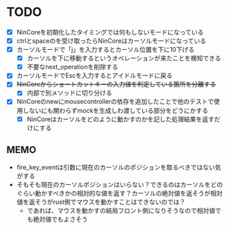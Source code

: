 # TODO

- [x] NinCoreを初期化したタイミングでは何もしないモードになっている 
- [x] ctrlとspaceのを受け取ったらNinCoreはカーソルモードになっている
- [x] カーソルモードで「j」を入力するとカーソル位置を下に10下げる
  - [x] カーソルを下に移動するというオペレーションが来たことを検知できる
  - [x] 不要なnext_operationを削除する
- [x] カーソルモードでEscを入力するとアイドルモードに戻る
- [x] ~~NinCoreからショートカットキーの入力値を判定している箇所を分離する~~
  - [x] 内部で別メソッドに切り分ける
- [x] NinCoreのnewにmousecontrollerの依存を追加したことで他のテストで使用しないにも関わらずmockを生成しわ渡している部分をどうにかする
  - [x] NinCoreはカーソルをどのように動かすのかを記した処理結果を返すだけにする

## MEMO
- fire_key_eventは引数に現在のカーソルのポジションを取るべきではない気がする
- そもそも現在のカーソルポジションはいらない？できるのはカーソルをどのぐらい動かすべきかの相対的な値を返す？カーソルの絶対値を返そうが相対値を返そうがrust側でマウスを動かすことはできないのでは？
  - であれば、マウスを動かすの結局フロント側になりそうなので相対値でも絶対値でもよさそう
